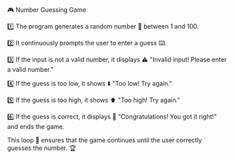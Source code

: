 
🎮 Number Guessing Game


1️⃣ The program generates a random number 🎲 between 1 and 100.


2️⃣ It continuously prompts the user to enter a guess ⌨️.


3️⃣ If the input is not a valid number, it displays ⚠️ "Invalid input! Please enter a valid number."


4️⃣ If the guess is too low, it shows ⬇️ "Too low! Try again."


5️⃣ If the guess is too high, it shows ⬆️ "Too high! Try again."


6️⃣ If the guess is correct, it displays 🎉 "Congratulations! You got it right!" and ends the game.


This loop 🔁 ensures that the game continues until the user correctly guesses the number. 🏆

